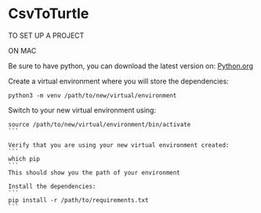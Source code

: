# CsvToTurtle

TO SET UP A PROJECT

ON MAC 

Be sure to have python, you can download the latest version on:
[Python.org](https://www.python.org/downloads/)

Create a virtual environment where you will store the dependencies:
```
python3 -m venv /path/to/new/virtual/environment
```

Switch to your new virtual environment using:
````
source /path/to/new/virtual/environment/bin/activate
```

Verify that you are using your new virtual environment created:
```
which pip 
```
This should show you the path of your environment

Install the dependencies:
```
pip install -r /path/to/requirements.txt
```
